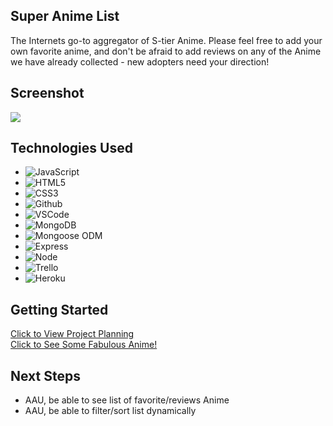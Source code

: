 ## Super Anime List

The Internets go-to aggregator of S-tier Anime. Please feel free to add your own favorite anime, and don't be afraid to add reviews on any of the Anime we have already collected - new adopters need your direction! 

## Screenshot

<img src="https://i.imgur.com/E7MvnbK.png">

## Technologies Used

- ![JavaScript](https://img.shields.io/badge/-JavaScript-05122A?style=flat&logo=javascript)
- ![HTML5](https://img.shields.io/badge/-HTML5-05122A?style=flat&logo=html5)
- ![CSS3](https://img.shields.io/badge/-CSS-05122A?style=flat&logo=css3)
- ![Github](https://img.shields.io/badge/-GitHub-05122A?style=flat&logo=github)
- ![VSCode](https://img.shields.io/badge/-VS_Code-05122A?style=flat&logo=visualstudio)
- ![MongoDB](https://img.shields.io/badge/-MongoDB-05122A?style=flat&logo=mongodb)
- ![Mongoose ODM](https://img.shields.io/badge/-Mongoose_ODM-05122A?style=flat&logo=mongodb)
- ![Express](https://img.shields.io/badge/-Express-05122A?style=flat&logo=express)
- ![Node](https://img.shields.io/badge/-Node.js-05122A?style=flat&logo=node.js)
- ![Trello](https://img.shields.io/badge/-Trello-05122A?style=flat&logo=trello)
- ![Heroku](https://img.shields.io/badge/-Heroku-05122A?style=flat&logo=heroku)

## Getting Started

[Click to View Project Planning](https://trello.com/b/rlN5hWDd/nicodrose-project-2) <br>
[Click to See Some Fabulous Anime!](https://super-anime-list-4e678ec34e1a.herokuapp.com/)

## Next Steps

- AAU, be able to see list of favorite/reviews Anime
- AAU, be able to filter/sort list dynamically